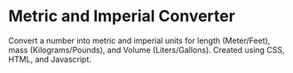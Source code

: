 # Metric and Imperial Converter
Convert a number into metric and imperial units for length (Meter/Feet), mass (Kilograms/Pounds), and Volume (Liters/Gallons). Created using CSS, HTML, and Javascript. 